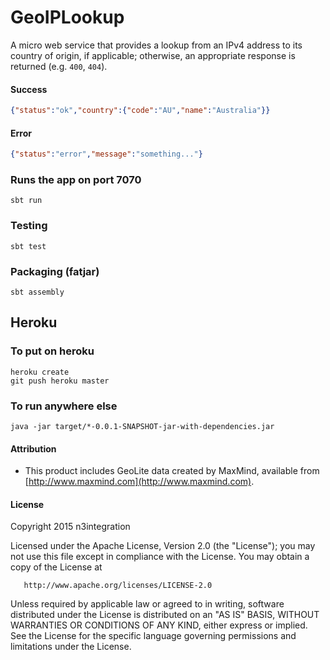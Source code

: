 # GeoIPLookup

A micro web service that provides a lookup from an IPv4 address to its country of origin,
if applicable; otherwise, an appropriate response is returned (e.g. `400`, `404`).

#### Success
```json
{"status":"ok","country":{"code":"AU","name":"Australia"}}
```

#### Error
```json
{"status":"error","message":"something..."}
```

### Runs the app on port 7070

    sbt run

### Testing

    sbt test

### Packaging (fatjar)

    sbt assembly

## Heroku

### To put on heroku

    heroku create
    git push heroku master

### To run anywhere else

    java -jar target/*-0.0.1-SNAPSHOT-jar-with-dependencies.jar

#### Attribution

* This product includes GeoLite data created by MaxMind, available
from [http://www.maxmind.com](http://www.maxmind.com).

#### License

   Copyright 2015 n3integration

   Licensed under the Apache License, Version 2.0 (the "License");
   you may not use this file except in compliance with the License.
   You may obtain a copy of the License at

       http://www.apache.org/licenses/LICENSE-2.0

   Unless required by applicable law or agreed to in writing, software
   distributed under the License is distributed on an "AS IS" BASIS,
   WITHOUT WARRANTIES OR CONDITIONS OF ANY KIND, either express or implied.
   See the License for the specific language governing permissions and
   limitations under the License.
